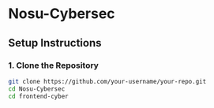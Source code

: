 # Nosu-Cybersec

## Setup Instructions

### 1. Clone the Repository

```bash
git clone https://github.com/your-username/your-repo.git
cd Nosu-Cybersec
cd frontend-cyber

